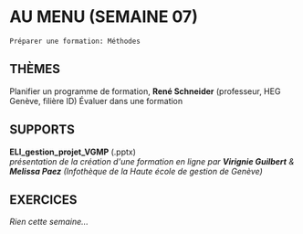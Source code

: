 # AU MENU (SEMAINE 07)

`Préparer une formation: Méthodes`

## THÈMES
Planifier un programme de formation, **René Schneider** (professeur, HEG Genève, filière ID)
Évaluer dans une formation

## SUPPORTS
**ELI\_gestion\_projet\_VGMP** (.pptx)   
*présentation de la création d'une formation en ligne par **Virignie Guilbert** & **Melissa Paez** (Infothèque de la Haute école de gestion de Genève)*   

## EXERCICES

*Rien cette semaine...*
